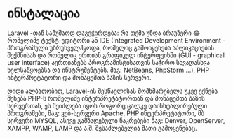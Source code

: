 # ინსტალაცია

Laravel -თან სამუშაოდ დაგვჭირდება: რა თქმა უნდა ბრაუზერი 😂 რომელიმე ტექსტ-ედიტორი ან IDE (Integrated Development Environment - პროგრამული უზრუნველჰყოფა, რომელიც გამოიყენება აპლიკაციების შექმნისას და რომელიც ერთიან გრაფიკულ ინტერფეისში (GUI - graphical user interface) აერთიანებს პროგრამისტისათვის საჭირო სხვადასხვა ხელსაწყოებსა და ინსტრუმენტებს. მაგ: NetBeans, PhpStorm ...), PHP ინტერპრეტატორი და მონაცემთა ბაზის სერვერი.

დიდი ალბათობით, Laravel-ის შესწავლისას მომხმარებელს უკვე ექნება შეხება PHP-ს რომელიმე ინტერპრეტატორთან და მონაცემთა ბაზის სერვერთან, ეს შეიძლება იყოს როგორც ცალკე დაინსტალირებული პროგრამები, მაგ: ვებ-სერვერი Apache, PHP ინტერპრეტატორი, მბ სერვერი MYSQL, ასევე გამზადებული ნაკრებები მაგ: Denver, OpenServer, XAMPP, WAMP, LAMP და ა.შ. შესაძლებელია მათი გამოყენებაც.
